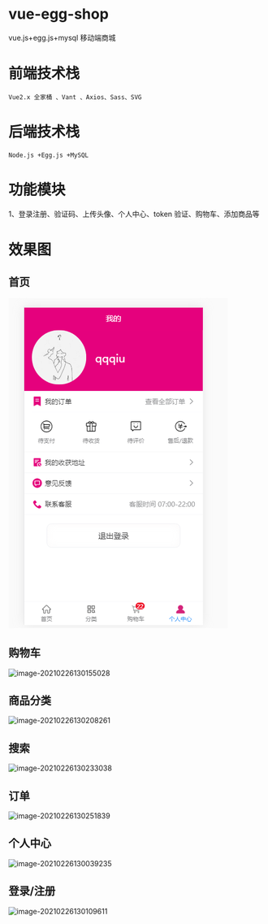 # vue-egg-shop

vue.js+egg.js+mysql 移动端商城

# 前端技术栈

```
Vue2.x 全家桶 、Vant 、Axios、Sass、SVG
```

# 后端技术栈

```
Node.js +Egg.js +MySQL
```

# 功能模块

1、登录注册、验证码、上传头像、个人中心、token 验证、购物车、添加商品等

# 效果图

## 首页

![image](https://github.com/qiuweikangdev/vue-egg-shop/blob/master/assets/image-20210226130039235.png)

## 购物车

![image-20210226130155028](D:\Files\front-end\vue-egg-shop\shop\assets\image-20210226130155028.png)

## 商品分类

![image-20210226130208261](D:\Files\front-end\vue-egg-shop\shop\assets\image-20210226130208261.png)

## 搜索

![image-20210226130233038](D:\Files\front-end\vue-egg-shop\shop\assets\image-20210226130233038.png)

## 订单

![image-20210226130251839](D:\Files\front-end\vue-egg-shop\shop\assets\image-20210226130251839.png)

## 个人中心

![image-20210226130039235](D:\Files\front-end\vue-egg-shop\shop\assets\image-20210226130039235.png)

## 登录/注册

![image-20210226130109611](D:\Files\front-end\vue-egg-shop\shop\assets\image-20210226130109611.png)
